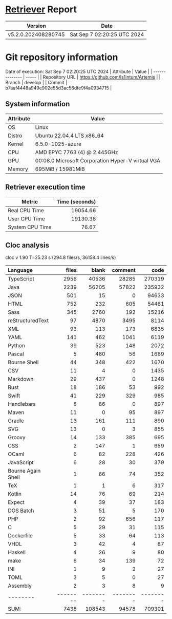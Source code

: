 # [Retriever](https://github.com/PalladioSimulator/Palladio-ReverseEngineering-Retriever) Report
| Version | Date |
| ------- | ---- |
| v5.2.0.202408280745 | Sat Sep  7 02:20:25 UTC 2024 |

# Git repository information
Date of execution: Sat Sep  7 02:20:25 UTC 2024
|    Attribute   | Value |
| -------------- | ----- |
| Repository URL | https://github.com/ls1intum/Artemis |
| Branch         | develop |
| Commit         | b7aaf4448a949e902e55d3ac56dfe9f4a0934715 |


## System information
| Attribute | Value |
| --------- | ----- |
| OS | Linux  |
| Distro | Ubuntu 22.04.4 LTS x86_64  |
| Kernel | 6.5.0-1025-azure  |
| CPU | AMD EPYC 7763 (4) @ 2.445GHz  |
| GPU | 00:08.0 Microsoft Corporation Hyper-V virtual VGA  |
| Memory | 695MiB / 15981MiB  |

## Retriever execution time
| Metric | Time (seconds) |
| --- | ---: |
| Real CPU Time | 19054.66 |
| User CPU Time | 19130.38 |
| System CPU Time | 76.67 |
<!--
Explainations:
- __Real CPU Time__: actual time the command has run (can be less than total time spent in user and system mode for multi-threaded processes)
- __User CPU Time__: time the command has spent running in user mode
- __System CPU Time__: time the command has spent running in system or kernel mode
-->

## Cloc analysis
cloc v 1.90  T=25.23 s (294.8 files/s, 36158.4 lines/s)

Language|files|blank|comment|code
:-------|-------:|-------:|-------:|-------:
TypeScript|2956|40536|28285|270319
Java|2239|56205|57822|235932
JSON|501|15|0|94633
HTML|752|232|605|54461
Sass|345|2760|192|15216
reStructuredText|97|4870|3495|8114
XML|93|113|173|6835
YAML|141|462|1041|6119
Python|39|523|148|2072
Pascal|5|480|56|1689
Bourne Shell|44|348|422|1670
CSV|11|4|0|1435
Markdown|29|437|0|1248
Rust|18|186|53|992
Swift|41|229|329|985
Handlebars|8|86|0|897
Maven|11|0|95|897
Gradle|13|161|111|890
SVG|13|0|3|855
Groovy|14|133|385|695
CSS|2|147|1|659
OCaml|6|82|228|426
JavaScript|6|28|30|379
Bourne Again Shell|1|66|74|352
TeX|1|1|6|317
Kotlin|14|76|69|214
Expect|4|39|37|183
DOS Batch|3|51|5|170
PHP|2|92|656|117
C|5|29|31|115
Dockerfile|5|33|64|113
VHDL|3|42|4|87
Haskell|4|26|9|80
make|6|34|139|72
INI|1|9|2|27
TOML|3|5|0|27
Assembly|2|3|8|9
--------|--------|--------|--------|--------
SUM:|7438|108543|94578|709301
